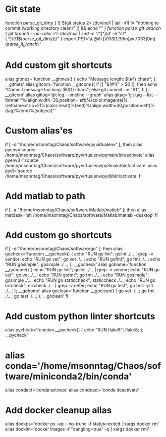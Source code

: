 # Git state
function parse_git_dirty {
[[ $(git status 2> /dev/null | tail -n1) != "nothing to commit (working directory clean)" ]] && echo "*"
}
function parse_git_branch {
git branch --no-color 2> /dev/null | sed -e '/^[^*]/d' -e "s/* \(.*\)/[\1$(parse_git_dirty)]/"
}
export PS1='\u@\h \[\033[1;33m\]\w\[\033[0m\]$(parse_git_branch)$ '

# Add custom git shortcuts
alias gitmes='function __gitmes() { echo "Message length: ${#1} chars"; }; __gitmes'
alias gitcom='function __gitcom(){ if [[ "${#1}" > 50 ]]; then echo "Commit message too long: ${#1} chars"; else git commit -m "$1"; fi }; __gitcom'
alias gitlog='git log --oneline --graph'
alias gitag='git tag --list --format "%(align:width=30,position=left)%(color:magenta)%(refname:strip=2)%(color:reset)%(end)%(align:width=30,position=left)%(tag)%(end)%(subject)"'

# Custom alias'es
if [ -d "/home/msonntag/Chaos/software/pyvirtualenv" ]; then
  alias pyenv='source /home/msonntag/Chaos/software/pyvirtualenv/pymain/bin/activate'
  alias pyenv3='source /home/msonntag/Chaos/software/pyvirtualenv/py3main/bin/activate'
  alias pydl='source /home/msonntag/Chaos/software/pyvirtualenv/pydl/bin/activate'
fi

# Add matlab to path
if [ -a "/home/msonntag/Chaos/software/Matlab/matlab" ]; then
  alias matdesk='sh /home/msonntag/Chaos/software/Matlab/matlab -desktop'
fi

# Add custom go shortcuts
if [ -d "/home/msonntag/Chaos/software/go" ]; then
  alias gocheck='function __gocheck() { echo "RUN go lint"; golint ./... | grep -v vendor; echo "RUN go vet"; go vet ./...; echo "RUN gofmt"; go fmt ./...; echo "RUN gosimple"; gosimple ./...; }; __gocheck'
  alias gohome='function __gohome() { echo "RUN go lint"; golint ./... | grep -v vendor; echo "RUN go vet"; go vet ./...; echo "RUN gofmt"; go fmt ./...; echo "RUN gosimple"; gosimple ./...; echo "RUN go staticcheck"; staticcheck ./...; echo "RUN go errcheck"; errcheck ./... | grep -v defer; echo "RUN go test"; go test -p 1 ./...; }; __gohome'
  alias goclean='function __goclean() { go vet ./...; go fmt ./...; go test ./...; }; __goclean'
fi

# Add custom python linter shortcuts
alias pycheck='function __pycheck() { echo "RUN flake8"; flake8; }; __pycheck'

# alias conda='/home/msonntag/Chaos/software/miniconda2/bin/conda'
alias condact='conda activate'
alias condeact='conda deactivate'

# Add docker cleanup alias
alias dockps='docker ps -aq --no-trunc -f status=exited | xargs docker rm'
alias dockim='docker images -f "dangling=true" -q | xargs docker rmi'
